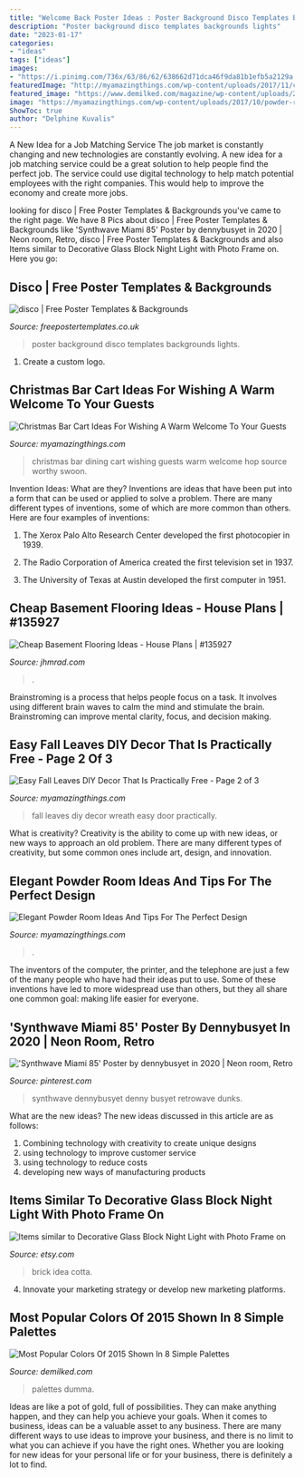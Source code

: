 ```yaml
---
title: "Welcome Back Poster Ideas : Poster Background Disco Templates Backgrounds Lights"
description: "Poster background disco templates backgrounds lights"
date: "2023-01-17"
categories:
- "ideas"
tags: ["ideas"]
images:
- "https://i.pinimg.com/736x/63/86/62/638662d71dca46f9da81b1efb5a2129a.jpg"
featuredImage: "http://myamazingthings.com/wp-content/uploads/2017/11/christmas-bar-3.jpg"
featured_image: "https://www.demilked.com/magazine/wp-content/uploads/2016/03/most-popular-color-palettes-of-2015-dumma-branding-8.jpg"
image: "https://myamazingthings.com/wp-content/uploads/2017/10/powder-room-4-.jpg"
ShowToc: true
author: "Delphine Kuvalis"
---
```



A New Idea for a Job Matching Service
The job market is constantly changing and new technologies are constantly evolving. A new idea for a job matching service could be a great solution to help people find the perfect job. The service could use digital technology to help match potential employees with the right companies. This would help to improve the economy and create more jobs.

	

		
looking for disco | Free Poster Templates &amp; Backgrounds you've came to the right page. We have 8 Pics about disco | Free Poster Templates &amp; Backgrounds like &#039;Synthwave Miami 85&#039; Poster by dennybusyet in 2020 | Neon room, Retro, disco | Free Poster Templates &amp; Backgrounds and also Items similar to Decorative Glass Block Night Light with Photo Frame on. Here you go:
		
    
## Disco | Free Poster Templates &amp; Backgrounds

<img loading=lazy src="http://www.freepostertemplates.co.uk/wp-content/previews/poster-background-disco2.jpg" onerror="this.onerror=null;this.src='https://tse1.mm.bing.net/th?id=OIP.4IZ0T7xGpBuNbVaNfXOLtAHaKa&amp;pid=15.1';" alt="disco | Free Poster Templates &amp; Backgrounds">

_Source: freepostertemplates.co.uk_

>poster background disco templates backgrounds lights. 

	

1. Create a custom logo.

    
## Christmas Bar Cart Ideas For Wishing A Warm Welcome To Your Guests

<img loading=lazy src="http://myamazingthings.com/wp-content/uploads/2017/11/christmas-bar-3.jpg" onerror="this.onerror=null;this.src='https://tse2.mm.bing.net/th?id=OIP.UgaE3lRKeZpxpYcFZRRtpwHaLH&amp;pid=15.1';" alt="Christmas Bar Cart Ideas For Wishing A Warm Welcome To Your Guests">

_Source: myamazingthings.com_

>christmas bar dining cart wishing guests warm welcome hop source worthy swoon. 

	

Invention Ideas: What are they?
Inventions are ideas that have been put into a form that can be used or applied to solve a problem. There are many different types of inventions, some of which are more common than others. Here are four examples of inventions:
1. The Xerox Palo Alto Research Center developed the first photocopier in 1939.

2. The Radio Corporation of America created the first television set in 1937.

3. The University of Texas at Austin developed the first computer in 1951.


    
## Cheap Basement Flooring Ideas - House Plans | #135927

<img loading=lazy src="https://cdn.jhmrad.com/wp-content/uploads/cheap-basement-flooring-ideas_232913.jpg" onerror="this.onerror=null;this.src='https://tse3.mm.bing.net/th?id=OIP.y-Ty-YtYu8fZYpJr_-v78gHaJ4&amp;pid=15.1';" alt="Cheap Basement Flooring Ideas - House Plans | #135927">

_Source: jhmrad.com_

>. 

	

Brainstroming is a process that helps people focus on a task. It involves using different brain waves to calm the mind and stimulate the brain. Brainstroming can improve mental clarity, focus, and decision making.

    
## Easy Fall Leaves DIY Decor That Is Practically Free - Page 2 Of 3

<img loading=lazy src="http://myamazingthings.com/wp-content/uploads/2017/10/fall-leaves-diy-8.jpg" onerror="this.onerror=null;this.src='https://tse1.mm.bing.net/th?id=OIP.2zJ5W85LQLp2J6uq3bzIuAHaLH&amp;pid=15.1';" alt="Easy Fall Leaves DIY Decor That Is Practically Free - Page 2 of 3">

_Source: myamazingthings.com_

>fall leaves diy decor wreath easy door practically. 

	

What is creativity?
Creativity is the ability to come up with new ideas, or new ways to approach an old problem. There are many different types of creativity, but some common ones include art, design, and innovation.

    
## Elegant Powder Room Ideas And Tips For The Perfect Design

<img loading=lazy src="https://myamazingthings.com/wp-content/uploads/2017/10/powder-room-4-.jpg" onerror="this.onerror=null;this.src='https://tse1.mm.bing.net/th?id=OIP.yOM_Vs3KcPUP8p7VFxcXLAHaLG&amp;pid=15.1';" alt="Elegant Powder Room Ideas And Tips For The Perfect Design">

_Source: myamazingthings.com_

>. 

	

The inventors of the computer, the printer, and the telephone are just a few of the many people who have had their ideas put to use. Some of these inventions have led to more widespread use than others, but they all share one common goal: making life easier for everyone.

    
## &#039;Synthwave Miami 85&#039; Poster By Dennybusyet In 2020 | Neon Room, Retro

<img loading=lazy src="https://i.pinimg.com/736x/63/86/62/638662d71dca46f9da81b1efb5a2129a.jpg" onerror="this.onerror=null;this.src='https://tse2.mm.bing.net/th?id=OIP.F9INEQrnR6zPlLvVl6Yb8wHaKd&amp;pid=15.1';" alt="&#039;Synthwave Miami 85&#039; Poster by dennybusyet in 2020 | Neon room, Retro">

_Source: pinterest.com_

>synthwave dennybusyet denny busyet retrowave dunks. 

	

What are the new ideas?
The new ideas discussed in this article are as follows:
1. Combining technology with creativity to create unique designs 
2. using technology to improve customer service 
3. using technology to reduce costs 
4. developing new ways of manufacturing products 

    
## Items Similar To Decorative Glass Block Night Light With Photo Frame On

<img loading=lazy src="https://img0.etsystatic.com/005/0/7198641/il_570xN.374034664_5x3r.jpg" onerror="this.onerror=null;this.src='https://tse4.mm.bing.net/th?id=OIP.dYejI_kbqpo0i9LAXU5NmwHaJ4&amp;pid=15.1';" alt="Items similar to Decorative Glass Block Night Light with Photo Frame on">

_Source: etsy.com_

>brick idea cotta. 

	

4. Innovate your marketing strategy or develop new marketing platforms.

    
## Most Popular Colors Of 2015 Shown In 8 Simple Palettes

<img loading=lazy src="https://www.demilked.com/magazine/wp-content/uploads/2016/03/most-popular-color-palettes-of-2015-dumma-branding-8.jpg" onerror="this.onerror=null;this.src='https://tse4.mm.bing.net/th?id=OIP.S8k6d_rSO36T8A2qw04F-wHaHa&amp;pid=15.1';" alt="Most Popular Colors Of 2015 Shown In 8 Simple Palettes">

_Source: demilked.com_

>palettes dumma. 

	

Ideas are like a pot of gold, full of possibilities. They can make anything happen, and they can help you achieve your goals. When it comes to business, ideas can be a valuable asset to any business. There are many different ways to use ideas to improve your business, and there is no limit to what you can achieve if you have the right ones. Whether you are looking for new ideas for your personal life or for your business, there is definitely a lot to find.

